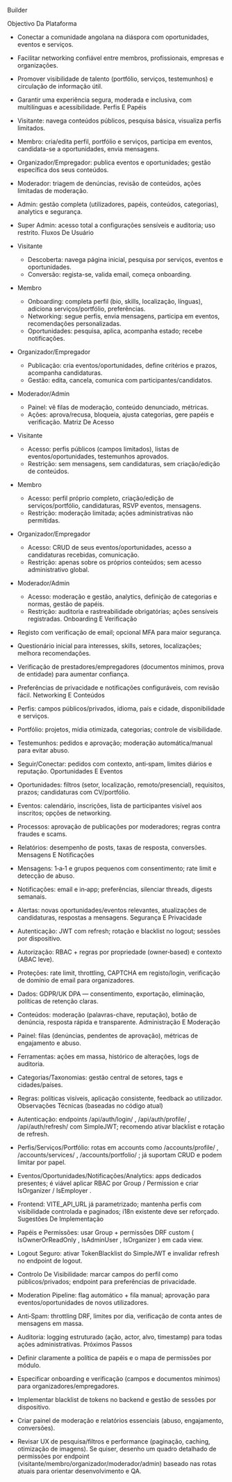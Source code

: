 Builder

Objectivo Da Plataforma

- Conectar a comunidade angolana na diáspora com oportunidades, eventos e serviços.
- Facilitar networking confiável entre membros, profissionais, empresas e organizações.
- Promover visibilidade de talento (portfólio, serviços, testemunhos) e circulação de informação útil.
- Garantir uma experiência segura, moderada e inclusiva, com multilínguas e acessibilidade.
Perfis E Papéis

- Visitante: navega conteúdos públicos, pesquisa básica, visualiza perfis limitados.
- Membro: cria/edita perfil, portfólio e serviços, participa em eventos, candidata-se a oportunidades, envia mensagens.
- Organizador/Empregador: publica eventos e oportunidades; gestão específica dos seus conteúdos.
- Moderador: triagem de denúncias, revisão de conteúdos, ações limitadas de moderação.
- Admin: gestão completa (utilizadores, papéis, conteúdos, categorias), analytics e segurança.
- Super Admin: acesso total a configurações sensíveis e auditoria; uso restrito.
Fluxos De Usuário

- Visitante
  - Descoberta: navega página inicial, pesquisa por serviços, eventos e oportunidades.
  - Conversão: regista-se, valida email, começa onboarding.
- Membro
  - Onboarding: completa perfil (bio, skills, localização, línguas), adiciona serviços/portfólio, preferências.
  - Networking: segue perfis, envia mensagens, participa em eventos, recomendações personalizadas.
  - Oportunidades: pesquisa, aplica, acompanha estado; recebe notificações.
- Organizador/Empregador
  - Publicação: cria eventos/oportunidades, define critérios e prazos, acompanha candidaturas.
  - Gestão: edita, cancela, comunica com participantes/candidatos.
- Moderador/Admin
  - Painel: vê filas de moderação, conteúdo denunciado, métricas.
  - Ações: aprova/recusa, bloqueia, ajusta categorias, gere papéis e verificação.
Matriz De Acesso

- Visitante
  - Acesso: perfis públicos (campos limitados), listas de eventos/oportunidades, testemunhos aprovados.
  - Restrição: sem mensagens, sem candidaturas, sem criação/edição de conteúdos.
- Membro
  - Acesso: perfil próprio completo, criação/edição de serviços/portfólio, candidaturas, RSVP eventos, mensagens.
  - Restrição: moderação limitada; ações administrativas não permitidas.
- Organizador/Empregador
  - Acesso: CRUD de seus eventos/oportunidades, acesso a candidaturas recebidas, comunicação.
  - Restrição: apenas sobre os próprios conteúdos; sem acesso administrativo global.
- Moderador/Admin
  - Acesso: moderação e gestão, analytics, definição de categorias e normas, gestão de papéis.
  - Restrição: auditoria e rastreabilidade obrigatórias; ações sensíveis registradas.
Onboarding E Verificação

- Registo com verificação de email; opcional MFA para maior segurança.
- Questionário inicial para interesses, skills, setores, localizações; melhora recomendações.
- Verificação de prestadores/empregadores (documentos mínimos, prova de entidade) para aumentar confiança.
- Preferências de privacidade e notificações configuráveis, com revisão fácil.
Networking E Conteúdos

- Perfis: campos públicos/privados, idioma, país e cidade, disponibilidade e serviços.
- Portfólio: projetos, mídia otimizada, categorias; controle de visibilidade.
- Testemunhos: pedidos e aprovação; moderação automática/manual para evitar abuso.
- Seguir/Conectar: pedidos com contexto, anti‑spam, limites diários e reputação.
Oportunidades E Eventos

- Oportunidades: filtros (setor, localização, remoto/presencial), requisitos, prazos; candidaturas com CV/portfólio.
- Eventos: calendário, inscrições, lista de participantes visível aos inscritos; opções de networking.
- Processos: aprovação de publicações por moderadores; regras contra fraudes e scams.
- Relatórios: desempenho de posts, taxas de resposta, conversões.
Mensagens E Notificações

- Mensagens: 1‑a‑1 e grupos pequenos com consentimento; rate limit e detecção de abuso.
- Notificações: email e in‑app; preferências, silenciar threads, digests semanais.
- Alertas: novas oportunidades/eventos relevantes, atualizações de candidaturas, respostas a mensagens.
Segurança E Privacidade

- Autenticação: JWT com refresh; rotação e blacklist no logout; sessões por dispositivo.
- Autorização: RBAC + regras por propriedade (owner‑based) e contexto (ABAC leve).
- Proteções: rate limit, throttling, CAPTCHA em registo/login, verificação de domínio de email para organizadores.
- Dados: GDPR/UK DPA — consentimento, exportação, eliminação, políticas de retenção claras.
- Conteúdos: moderação (palavras-chave, reputação), botão de denúncia, resposta rápida e transparente.
Administração E Moderação

- Painel: filas (denúncias, pendentes de aprovação), métricas de engajamento e abuso.
- Ferramentas: ações em massa, histórico de alterações, logs de auditoria.
- Categorias/Taxonomias: gestão central de setores, tags e cidades/países.
- Regras: políticas visíveis, aplicação consistente, feedback ao utilizador.
Observações Técnicas (baseadas no código atual)

- Autenticação: endpoints /api/auth/login/ , /api/auth/profile/ , /api/auth/refresh/ com SimpleJWT; recomendo ativar blacklist e rotação de refresh.
- Perfis/Serviços/Portfólio: rotas em accounts como /accounts/profile/ , /accounts/services/ , /accounts/portfolio/ ; já suportam CRUD e podem limitar por papel.
- Eventos/Oportunidades/Notificações/Analytics: apps dedicados presentes; é viável aplicar RBAC por Group / Permission e criar IsOrganizer / IsEmployer .
- Frontend: VITE_API_URL já parametrizado; mantenha perfis com visibilidade controlada e paginados; i18n existente deve ser reforçado.
Sugestões De Implementação

- Papéis e Permissões: usar Group + permissões DRF custom ( IsOwnerOrReadOnly , IsAdminUser , IsOrganizer ) em cada view.
- Logout Seguro: ativar TokenBlacklist do SimpleJWT e invalidar refresh no endpoint de logout.
- Controlo De Visibilidade: marcar campos do perfil como públicos/privados; endpoint para preferências de privacidade.
- Moderation Pipeline: flag automático + fila manual; aprovação para eventos/oportunidades de novos utilizadores.
- Anti‑Spam: throttling DRF, limites por dia, verificação de conta antes de mensagens em massa.
- Auditoria: logging estruturado (ação, actor, alvo, timestamp) para todas ações administrativas.
Próximos Passos

- Definir claramente a política de papéis e o mapa de permissões por módulo.
- Especificar onboarding e verificação (campos e documentos mínimos) para organizadores/empregadores.
- Implementar blacklist de tokens no backend e gestão de sessões por dispositivo.
- Criar painel de moderação e relatórios essenciais (abuso, engajamento, conversões).
- Revisar UX de pesquisa/filtros e performance (paginação, caching, otimização de imagens).
Se quiser, desenho um quadro detalhado de permissões por endpoint (visitante/membro/organizador/moderador/admin) baseado nas rotas atuais para orientar desenvolvimento e QA.